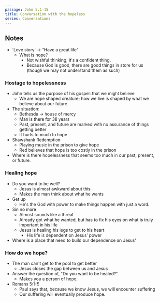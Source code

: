 ```yaml
---
passage: John 5:1-15
title: Conversation with the hopeless
series: Conversations
---
```

## Notes
- 'Love story' → "Have a great life"
    - What is hope? 
        - Not wishful thinking; it's a confident thing.
        - Because God is good, there are good things in store for us (though we may not understand them as such)
### Hostage to hopelessness
- John tells us the purpose of his gospel: that we might believe
    - We are hope shaped creature; how we live is shaped by what we believe about our future.
- The situation:
    - Bethesda → house of mercy
    - Man is there for 38 years
    - Past, present, and future are marked with no assurance of things getting better
    - It hurts to much to hope
- Shawshank Redemption
    - Playing music in the prison to give hope
    - Red believes that hope is too costly in the prison
- Where is there hopelessness that seems too much in our past, present, or future.
### Healing hope
- Do you want to be well?
    - Jesus is almost awkward about this
    - Makes the man think about what he wants
- Get up
    - He's the God with power to make things happen with just a word.
- Sin no more
    - Almost sounds like a threat
    - Already got what he wanted, but has to fix his eyes on what is truly important in his life
    - Jesus is healing his legs to get to his heart 
        - His life is dependent on Jesus' power
- Where is a place that need to build our dependence on Jesus'
### How do we hope?
- The man can't get to the pool to get better
    - Jesus closes the gap between us and Jesus
- Answer the question of, "Do you want to be healed?"
    - Makes you a person of hope.
- Romans 5:1-5
    - Paul says that, because we know Jesus, we will encounter suffering
    - Our suffering will eventually produce hope.